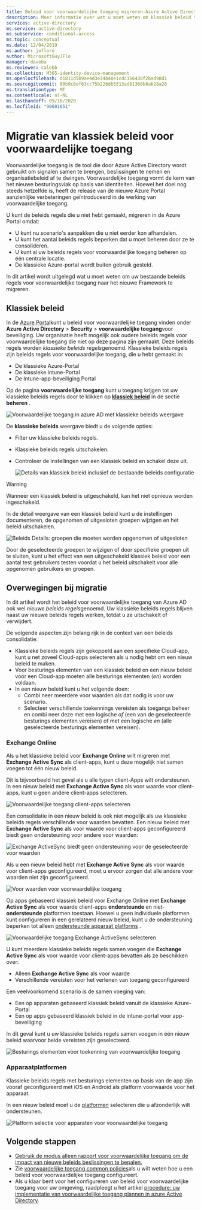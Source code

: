 ```yaml
---
title: Beleid voor voorwaardelijke toegang migreren-Azure Active Directory
description: Meer informatie over wat u moet weten om klassiek beleid te migreren in de Azure Portal.
services: active-directory
ms.service: active-directory
ms.subservice: conditional-access
ms.topic: conceptual
ms.date: 12/04/2019
ms.author: joflore
author: MicrosoftGuyJFlo
manager: daveba
ms.reviewer: calebb
ms.collection: M365-identity-device-management
ms.openlocfilehash: d1811d5b9ae4d3e34b48e1cdc156438f2bad98d1
ms.sourcegitcommit: 80b9c8ef63cc75b226db5513ad81368b8ab28a28
ms.translationtype: MT
ms.contentlocale: nl-NL
ms.lasthandoff: 09/16/2020
ms.locfileid: "90601651"
---
```

# <a name="conditional-access-classic-policy-migration"></a>Migratie van klassiek beleid voor voorwaardelijke toegang

Voorwaardelijke toegang is de tool die door Azure Active Directory wordt gebruikt om signalen samen te brengen, beslissingen te nemen en organisatiebeleid af te dwingen. Voorwaardelijke toegang vormt de kern van het nieuwe besturingsvlak op basis van identiteiten. Hoewel het doel nog steeds hetzelfde is, heeft de release van de nieuwe Azure Portal aanzienlijke verbeteringen geïntroduceerd in de werking van voorwaardelijke toegang.

U kunt de beleids regels die u niet hebt gemaakt, migreren in de Azure Portal omdat:

- U kunt nu scenario's aanpakken die u niet eerder kon afhandelen.
- U kunt het aantal beleids regels beperken dat u moet beheren door ze te consolideren.
- U kunt al uw beleids regels voor voorwaardelijke toegang beheren op één centrale locatie.
- De klassieke Azure-portal wordt buiten gebruik gesteld.

In dit artikel wordt uitgelegd wat u moet weten om uw bestaande beleids regels voor voorwaardelijke toegang naar het nieuwe Framework te migreren.

## <a name="classic-policies"></a>Klassiek beleid

In de [Azure Portal](https://portal.azure.com)kunt u beleid voor voorwaardelijke toegang vinden onder **Azure Active Directory**  >  **Security**  >  **voorwaardelijke toegang**voor beveiliging. Uw organisatie heeft mogelijk ook oudere beleids regels voor voorwaardelijke toegang die niet op deze pagina zijn gemaakt. Deze beleids regels worden *klassieke beleids regels*genoemd. Klassieke beleids regels zijn beleids regels voor voorwaardelijke toegang, die u hebt gemaakt in:

- De klassieke Azure-Portal
- De klassieke intune-Portal
- De Intune-app-beveiliging Portal

Op de pagina **voorwaardelijke toegang** kunt u toegang krijgen tot uw klassieke beleids regels door te klikken op [**klassiek beleid**](https://portal.azure.com/#blade/Microsoft_AAD_IAM/ConditionalAccessBlade/ClassicPolicies) in de sectie **beheren** . 

![Voorwaardelijke toegang in azure AD met klassieke beleids weergave](./media/policy-migration/71.png)

De **klassieke beleids** weergave biedt u de volgende opties:

- Filter uw klassieke beleids regels.
- Klassieke beleids regels uitschakelen.
- Controleer de instellingen van een klassiek beleid en schakel deze uit.

   ![Details van klassiek beleid inclusief de bestaande beleids configuratie](./media/policy-migration/74.png)

> [!WARNING]
> Wanneer een klassiek beleid is uitgeschakeld, kan het niet opnieuw worden ingeschakeld.

In de detail weergave van een klassiek beleid kunt u de instellingen documenteren, de opgenomen of uitgesloten groepen wijzigen en het beleid uitschakelen.

![Beleids Details: groepen die moeten worden opgenomen of uitgesloten](./media/policy-migration/75.png)

Door de geselecteerde groepen te wijzigen of door specifieke groepen uit te sluiten, kunt u het effect van een uitgeschakeld klassiek beleid voor een aantal test gebruikers testen voordat u het beleid uitschakelt voor alle opgenomen gebruikers en groepen.
 
## <a name="migration-considerations"></a>Overwegingen bij migratie

In dit artikel wordt het beleid voor voorwaardelijke toegang van Azure AD ook wel *nieuwe beleids regels*genoemd.
Uw klassieke beleids regels blijven naast uw nieuwe beleids regels werken, totdat u ze uitschakelt of verwijdert. 

De volgende aspecten zijn belang rijk in de context van een beleids consolidatie:

- Klassieke beleids regels zijn gekoppeld aan een specifieke Cloud-app, kunt u net zoveel Cloud-apps selecteren als u nodig hebt om een nieuw beleid te maken.
- Voor besturings elementen van een klassiek beleid en een nieuw beleid voor een Cloud-app moeten alle besturings elementen (*en*) worden voldaan. 
- In een nieuw beleid kunt u het volgende doen:
   - Combi neer meerdere voor waarden als dat nodig is voor uw scenario. 
   - Selecteer verschillende toekennings vereisten als toegangs beheer en combi neer deze met een logische *of* (een van de geselecteerde besturings elementen vereisen) of met een logische *en* (alle geselecteerde besturings elementen vereisen).

### <a name="exchange-online"></a>Exchange Online

Als u het klassieke beleid voor **Exchange Online** wilt migreren met **Exchange Active Sync** als client-apps, kunt u deze mogelijk niet samen voegen tot één nieuw beleid. 

Dit is bijvoorbeeld het geval als u alle typen client-Apps wilt ondersteunen. In een nieuw beleid met **Exchange Active Sync** als voor waarde voor client-apps, kunt u geen andere client-apps selecteren.

![Voorwaardelijke toegang client-apps selecteren](./media/policy-migration/64.png)

Een consolidatie in één nieuw beleid is ook niet mogelijk als uw klassieke beleids regels verschillende voor waarden bevatten. Een nieuw beleid met **Exchange Active Sync** als voor waarde voor client-apps geconfigureerd biedt geen ondersteuning voor andere voor waarden:   

![Exchange ActiveSync biedt geen ondersteuning voor de geselecteerde voor waarden](./media/policy-migration/08.png)

Als u een nieuw beleid hebt met **Exchange Active Sync** als voor waarde voor client-apps geconfigureerd, moet u ervoor zorgen dat alle andere voor waarden niet zijn geconfigureerd. 

![Voor waarden voor voorwaardelijke toegang](./media/policy-migration/16.png)
 
Op apps gebaseerd klassiek beleid voor Exchange Online met **Exchange Active Sync** als voor waarde client-apps **ondersteunde** en niet- **ondersteunde** platformen toestaan. Hoewel u geen individuele platformen kunt configureren in een gerelateerd nieuw beleid, kunt u de ondersteuning beperken tot alleen [ondersteunde apparaat platforms](concept-conditional-access-conditions.md#device-platforms) . 

![Voorwaardelijke toegang Exchange ActiveSync selecteren](./media/policy-migration/65.png)

U kunt meerdere klassieke beleids regels samen voegen die **Exchange Active Sync** als voor waarde voor client-apps bevatten als ze beschikken over:

- Alleen **Exchange Active Sync** als voor waarde 
- Verschillende vereisten voor het verlenen van toegang geconfigureerd

Een veelvoorkomend scenario is de samen voeging van:

- Een op apparaten gebaseerd klassiek beleid vanuit de klassieke Azure-Portal 
- Een op apps gebaseerd klassiek beleid in de intune-portal voor app-beveiliging 
 
In dit geval kunt u uw klassieke beleids regels samen voegen in één nieuw beleid waarvoor beide vereisten zijn geselecteerd.

![Besturings elementen voor toekenning van voorwaardelijke toegang](./media/policy-migration/62.png)

### <a name="device-platforms"></a>Apparaatplatformen

Klassieke beleids regels met besturings elementen op basis van de app zijn vooraf geconfigureerd met iOS en Android als platform voorwaarde voor het apparaat. 

In een nieuw beleid moet u de [platformen](concept-conditional-access-conditions.md#device-platforms) selecteren die u afzonderlijk wilt ondersteunen.

![Platform selectie voor apparaten voor voorwaardelijke toegang](./media/policy-migration/41.png)

## <a name="next-steps"></a>Volgende stappen

- [Gebruik de modus alleen rapport voor voorwaardelijke toegang om de impact van nieuwe beleids beslissingen te bepalen.](concept-conditional-access-report-only.md)
- Zie [voorwaardelijke toegang common policies](concept-conditional-access-policy-common.md)als u wilt weten hoe u een beleid voor voorwaardelijke toegang configureert.
- Als u klaar bent voor het configureren van beleid voor voorwaardelijke toegang voor uw omgeving, raadpleegt u het artikel [procedure: uw implementatie van voorwaardelijke toegang plannen in azure Active Directory](plan-conditional-access.md). 
